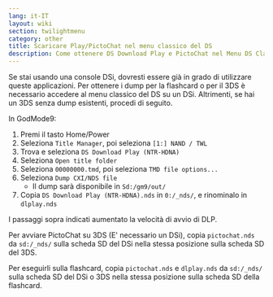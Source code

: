 ```yaml
---
lang: it-IT
layout: wiki
section: twilightmenu
category: other
title: Scaricare Play/PictoChat nel menu classico del DS
description: Come ottenere DS Download Play e PictoChat nel Menu DS Classico di TWiLight Menu++
---
```


Se stai usando una console DSi, dovresti essere già in grado di utilizzare queste applicazioni. Per ottenere i dump per la flashcard o per il 3DS è necessario accedere al menu classico del DS su un DSi. Altrimenti, se hai un 3DS senza dump esistenti, procedi di seguito.

In GodMode9:
1. Premi il tasto Home/Power
1. Seleziona `Title Manager`, poi seleziona `[1:] NAND / TWL`
1. Trova e seleziona `DS Download Play (NTR-HDNA)`
1. Seleziona `Open title folder`
1. Seleziona `00000000.tmd`, poi seleziona `TMD file options...`
1. Seleziona `Dump CXI/NDS file`
    - Il dump sarà disponibile in `Sd:/gm9/out/`
1. Copia `DS Download Play (NTR-HDNA).nds` in `0:/_nds/`, e rinominalo in `dlplay.nds`

I passaggi sopra indicati aumentato la velocità di avvio di DLP.

Per avviare PictoChat su 3DS (E' necessario un DSi), copia `pictochat.nds` da `sd:/_nds/` sulla scheda SD del DSi nella stessa posizione sulla scheda SD del 3DS.

Per eseguirli sulla flashcard, copia `pictochat.nds` e `dlplay.nds` da `sd:/_nds/` sulla scheda SD del DSi o 3DS nella stessa posizione sulla scheda SD della flashcard.
